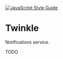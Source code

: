 [![JavaScript Style Guide](https://img.shields.io/badge/code_style-standard-brightgreen.svg)](https://standardjs.com)

# Twinkle

Notifications service.

TODO

